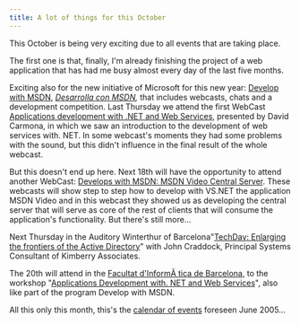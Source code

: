 ```yaml
---
title: A lot of things for this October
---
```

This October is being very exciting due to all events that are taking place.  
  
The first one is that, finally, I'm already finishing the project of a web application that has had me busy almost every day of the last five months.  
  
Exciting also for the new initiative of Microsoft for this new year: [Develop with MSDN](http://www.desarrollaconmsdn.com), _[Desarrolla con MSDN](http://www.desarrollaconmsdn.com),_ that includes webcasts, chats and a development competition. Last Thursday we attend the first WebCast [Applications development with .NET and Web Services](https://web.archive.org/web/20051124101924/http://www.desarrollaconmsdn.com/msdn/ServiciosWeb/Eventos/Webcast1.aspx), presented by David Carmona, in which we saw an introduction to the development of web services with. NET. In some webcast's moments they had some problems with the sound, but this didn't influence in the final result of the whole webcast.  
  
But this doesn't end up here. Next 18th will have the opportunity to attend another WebCast: [Develops with MSDN: MSDN Video Central Server](http://www.desarrollaconmsdn.com/msdn/ServiciosWeb/Eventos/Webcast2.aspx). These webcasts will show step to step how to develop with VS.NET the application MSDN Video and in this webcast they showed us as developing the central server that will serve as core of the rest of clients that will consume the application's functionality. But there's still more...  
  
Next Thursday in the Auditory Winterthur of Barcelona"[TechDay: Enlarging the frontiers of the Active Directory](http://www.microsoft.com/spain/technet/techday/)" with John Craddock, Principal Systems Consultant of Kimberry Associates.  
  
The 20th will attend in the [Facultat d'InformÃ tica de Barcelona](http://www.fib.upc.es/), to the workshop "[Applications Development with. NET and Web Services](http://www.desarrollaconmsdn.com/msdn/ServiciosWeb/Eventos/Sesion5.aspx)", also like part of the program Develop with MSDN.  
  
All this only this month, this's the [calendar of events](http://www.desarrollaconmsdn.com/msdn/Calendar.aspx) foreseen June 2005...  
  

